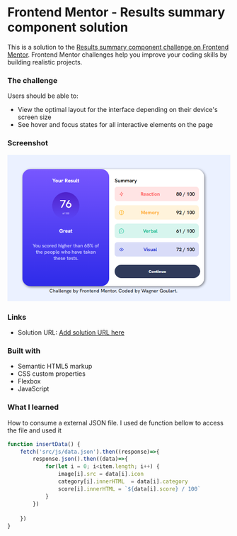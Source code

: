 # Frontend Mentor - Results summary component solution

This is a solution to the [Results summary component challenge on Frontend Mentor](https://www.frontendmentor.io/challenges/results-summary-component-CE_K6s0maV). Frontend Mentor challenges help you improve your coding skills by building realistic projects. 

### The challenge

Users should be able to:

- View the optimal layout for the interface depending on their device's screen size
- See hover and focus states for all interactive elements on the page

### Screenshot

![](./src/assets/images/screentschot.PNG)

### Links

- Solution URL: [Add solution URL here](https://your-solution-url.com)

### Built with

- Semantic HTML5 markup
- CSS custom properties
- Flexbox
- JavaScript

### What I learned

How to consume a external JSON file.
I used de function bellow to access the file and used it

```js
function insertData() {
    fetch('src/js/data.json').then((response)=>{
        response.json().then((data)=>{
            for(let i = 0; i<item.length; i++) {
                image[i].src = data[i].icon
                category[i].innerHTML  = data[i].category
                score[i].innerHTML = `${data[i].score} / 100`
            }
        })
        
    })
}
```

